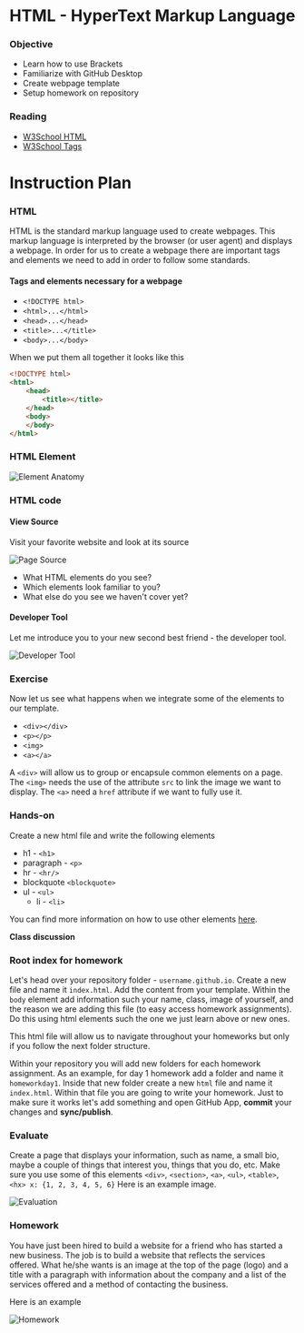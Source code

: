 # HTML - HyperText Markup Language

### Objective

* Learn how to use Brackets
* Familiarize with GitHub Desktop
* Create webpage template
* Setup homework on repository

### Reading

* [W3School HTML](http://www.w3schools.com/html/default.asp)
* [W3School Tags](http://www.w3schools.com/tags/default.asp)

# Instruction Plan

### HTML

HTML is the standard markup language used to create webpages. This markup language is interpreted by the browser (or user agent) and displays a webpage. In order for us to create a webpage there are important tags and elements we need to add in order to follow some standards.

#### Tags and elements necessary for a webpage

* `<!DOCTYPE html>`
* `<html>...</html>`
* `<head>...</head>`
* `<title>...</title>`
* `<body>...</body>`

When we put them all together it looks like this

```html
<!DOCTYPE html>
<html>
    <head>
        <title></title>
    </head>
    <body>
    </body>
</html>

```
### HTML Element

![Element Anatomy](../images/01/tags.jpg)

### HTML code 

#### View Source

Visit your favorite website and look at its source

![Page Source](../images/01/page-source.gif)

* What HTML elements do you see?
* Which elements look familiar to you?
* What else do you see we haven't cover yet?

#### Developer Tool

Let me introduce you to your new second best friend - the developer tool.

![Developer Tool](../images/01/developer-tool.gif)

### Exercise

Now let us see what happens when we integrate some of the elements to our template.

* `<div></div>`
* `<p></p>`
* `<img>`
* `<a></a>`

A `<div>` will allow us to group or encapsule common elements on a page. The `<img>` needs the use of the attribute `src` to link the image we want to display. The `<a>` need a `href` attribute if we want to fully use it.

### Hands-on 

Create a new html file and write the following elements   
* h1 - `<h1>`
* paragraph - `<p>`
* hr - `<hr/>`
* blockquote `<blockquote>`
* ul - `<ul>`
    * li - `<li>`
    
You can find more information on how to use other elements [here](http://www.w3schools.com/tags/default.asp).

**Class discussion**

### Root index for homework

Let's head over your repository folder - `username.github.io`. Create a new file and name it `index.html`. Add the content from your template. Within the `body` element add information such your name, class, image of yourself, and the reason we are adding this file (to easy access homework assignments). Do this using html elements such the one we just learn above or new ones.

This html file will allow us to navigate throughout your homeworks but only if you follow the next folder structure.

Within your repository you will add new folders for each homework assignment. As an example, for day 1 homework add a folder and name it `homeworkday1`. Inside that new folder create a new `html` file and name it `index.html`. Within that file you are going to write your homework. Just to make sure it works let's add something and open GitHub App, **commit** your changes and **sync/publish**.


### Evaluate 

Create a page that displays your information, such as name, a small bio, maybe a couple of things that interest you, things that you do, etc. Make sure you use some of this elements `<div>`, `<section>`, `<a>`, `<ul>`, `<table>`, `<hx> x: {1, 2, 3, 4, 5, 6}` 
Here is an example image.

![Evaluation](../images/01/evaluation.jpg)

### Homework

You have just been hired to build a website for a friend who has started a new business. The job is to build a website that reflects the services offered. What he/she wants is an image at the top of the page (logo) and a title with a paragraph with information about the company and a list of the services offered and a method of contacting the business.

Here is an example

![Homework](../images/01/homework.jpg)
